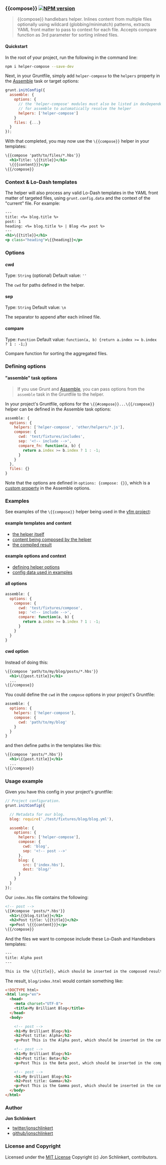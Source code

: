 ### \{{compose}} [![NPM version](https://badge.fury.io/js/helper-compose.png)](http://badge.fury.io/js/helper-compose)

> \{{compose}} handlebars helper. Inlines content from multiple files optionally using wildcard (globbing/minimatch) patterns, extracts YAML front matter to pass to context for each file. Accepts compare function as 3rd parameter for sorting inlined files.

#### Quickstart
In the root of your project, run the following in the command line:

```bash
npm i helper-compose --save-dev
```

Next, in your Gruntfile, simply add `helper-compose` to the `helpers` property in the [Assemble](http://assemble.io) task or target options:

```javascript
grunt.initConfig({
  assemble: {
    options: {
      // the 'helper-compose' modules must also be listed in devDependencies
      // for assemble to automatically resolve the helper
      helpers: ['helper-compose']
    }
    files: {...}
  }
});
```

With that completed, you may now use the `\{{compose}}` helper in your templates:

```handlebars
\{{compose 'path/to/files/*.hbs'}}
  <h1>Title: \{{title}}</h1>
  \{{{content}}}</p>
\{{/compose}}
```


### Context & Lo-Dash templates

The helper will also process any valid Lo-Dash templates in the YAML front matter of targeted files, using `grunt.config.data` and the context of the "current" file. For example:

```handlebars
---
title: <%= blog.title %>
post: 1
heading: <%= blog.title %> | Blog <%= post %>
---
<h1>\{{title}}</h1>
<p class="heading">\{{heading}}</p>
```




### Options

#### cwd
Type: `String` (optional)
Default value: `''`

The `cwd` for paths defined in the helper.

#### sep
Type: `String`
Default value: `\n`

The separator to append after each inlined file.

#### compare
Type: `Function`
Default value: `function(a, b) {return a.index >= b.index ? 1 : -1;}`

Compare function for sorting the aggregated files.





### Defining options

#### "assemble" task options

> If you use Grunt and [Assemble](http://assemble.io), you can pass options from the `assemble` task in the Gruntfile to the helper.

In your project's Gruntfile, options for the `\{{#compose}}...\{{/compose}}` helper can be defined in the Assemble task options:

```javascript
assemble: {
  options: {
    helpers: ['helper-compose', 'other/helpers/*.js'],
    compose: {
      cwd: 'test/fixtures/includes',
      sep: '<!-- include -->',
      compare_fn: function(a, b) {
        return a.index >= b.index ? 1 : -1;
      }
    }
  },
  files: {}
}
```

Note that the options are defined in `options: {compose: {}}`, which is a [custom property](http://assemble.io/docs/Custom-Helpers.html) in the Assemble options.



### Examples

See examples of the `\{{compose}}` helper being used in the [yfm project](https://github.com/assemble/yfm):

#### example templates and content
* [the helper itself](https://github.com/assemble/yfm/blob/master/test/fixtures/compose.hbs)
* [content being composed by the helper](https://github.com/assemble/yfm/tree/master/test/fixtures/compose)
* [the compiled result](https://github.com/assemble/yfm/blob/master/test/actual/compose.html)

#### example options and context
* [defining helper options](https://github.com/assemble/yfm/blob/master/Gruntfile.js#L31-L35)
* [config data used in examples](https://github.com/assemble/yfm/blob/master/Gruntfile.js#L19)


#### all options

```js
assemble: {
  options: {
    compose: {
      cwd: 'test/fixtures/compose',
      sep: '<!-- include -->',
      compare: function(a, b) {
        return a.index >= b.index ? 1 : -1;
      }
    }
  }
}
```

#### cwd option

Instead of doing this:

```handlebars
\{{compose 'path/to/my/blog/posts/*.hbs'}}
  <h1>\{{post.title}}</h1>
  ...
\{{/compose}}
```

You could define the `cwd` in the `compose` options in your project's Gruntfile:

```javascript
assemble: {
  options: {
    helpers: ['helper-compose'],
    compose: {
      cwd: 'path/to/my/blog'
    }
  }
}
```
and then define paths in the templates like this:

```handlebars
\{{compose 'posts/*.hbs'}}
  <h1>\{{post.title}}</h1>
  ...
\{{/compose}}
```

### Usage example

Given you have this config in your project's gruntfile:

```js
// Project configuration.
grunt.initConfig({

  // Metadata for our blog.
  blog: require('./test/fixtures/blog/blog.yml'),

  assemble: {
    options: {
      helpers: ['helper-compose'],
      compose: {
        cwd: 'blog',
        sep: '<!-- post -->'
      },
      blog: {
        src: ['index.hbs'],
        dest: 'blog/'
      }
    }
  }
});
```

Our `index.hbs` file contains the following:


```handlebars
<!-- post -->
\{{#compose 'posts/*.hbs'}}
  <h1>\{{blog.title}}</h1>
  <h2>Post title: \{{title}}</h2>
  <p>Post \{{{content}}}</p>
\{{/compose}}
```

And the files we want to compose include these Lo-Dash and Handlebars templates:


```handlebars
---
title: Alpha post
---

This is the \{{title}}, which should be inserted in the composed result.
```

The result, `blog/index.html` would contain something like:

```html
<!DOCTYPE html>
<html lang="en">
  <head>
    <meta charset="UTF-8">
    <title>My Brilliant Blog</title>
  </head>
  <body>

    <!-- post -->
    <h1>My Brilliant Blog</h1>
    <h2>Post title: Alpha</h2>
    <p>Post This is the Alpha post, which should be inserted in the composed result. </p>

    <!-- post -->
    <h1>My Brilliant Blog</h1>
    <h2>Post title: Beta</h2>
    <p>Post This is the Beta post, which should be inserted in the composed result. </p>

    <!-- post -->
    <h1>My Brilliant Blog</h1>
    <h2>Post title: Gamma</h2>
    <p>Post This is the Gamma post, which should be inserted in the composed result. </p>
  </body>
</html>
```


### Author

**Jon Schlinkert**

+ [twitter/jonschlinkert](http://twitter.com/jonschlinkert)
+ [github/jonschlinkert](http://github.com/jonschlinkert)


### License and Copyright
Licensed under the [MIT License](./LICENSE-MIT)
Copyright (c) Jon Schlinkert, contributors.